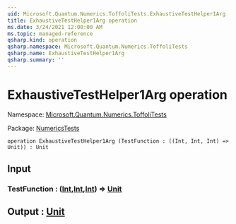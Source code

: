 ```yaml
---
uid: Microsoft.Quantum.Numerics.ToffoliTests.ExhaustiveTestHelper1Arg
title: ExhaustiveTestHelper1Arg operation
ms.date: 3/24/2021 12:00:00 AM
ms.topic: managed-reference
qsharp.kind: operation
qsharp.namespace: Microsoft.Quantum.Numerics.ToffoliTests
qsharp.name: ExhaustiveTestHelper1Arg
qsharp.summary: ''
---
```


# ExhaustiveTestHelper1Arg operation

Namespace: [Microsoft.Quantum.Numerics.ToffoliTests](xref:Microsoft.Quantum.Numerics.ToffoliTests)

Package: [NumericsTests](https://nuget.org/packages/NumericsTests)




```qsharp
operation ExhaustiveTestHelper1Arg (TestFunction : ((Int, Int, Int) => Unit)) : Unit
```


## Input

### TestFunction : ([Int](xref:microsoft.quantum.lang-ref.int),[Int](xref:microsoft.quantum.lang-ref.int),[Int](xref:microsoft.quantum.lang-ref.int)) => [Unit](xref:microsoft.quantum.lang-ref.unit) 





## Output : [Unit](xref:microsoft.quantum.lang-ref.unit)

